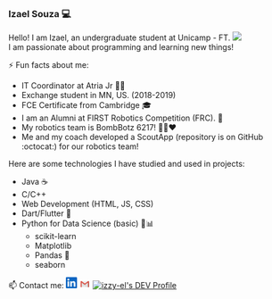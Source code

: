 ### Izael Souza :computer:
Hello! I am Izael, an undergraduate student at Unicamp - FT. <img src="https://github.com/TheDudeThatCode/TheDudeThatCode/blob/master/Assets/Developer.gif" width="34px"><br>
I am passionate about programming and learning new things!

⚡ Fun facts about me:
 - IT Coordinator at Atria Jr :purple_heart::bat:
 - Exchange student in MN, US. (2018-2019)
 - FCE Certificate from Cambridge :mortar_board:
 - I am an Alumni at FIRST Robotics Competition (FRC). :robot: <br>
 - My robotics team is BombBotz 6217! 🤠:black_heart::heart:
 - Me and my coach developed a ScoutApp (repository is on GitHub :octocat:) for our robotics team!

Here are some technologies I have studied and used in projects:
- Java ☕
- C/C++
- Web Development (HTML, JS, CSS)
- Dart/Flutter 🎯
- Python for Data Science (basic) :snake::bar_chart:
  - scikit-learn
  - Matplotlib
  - Pandas :panda_face:
  - seaborn

📫 Contact me:
[<img src="https://github.com/Amchuz/Amchuz/blob/master/linkedin.jpeg" alt="linkedin logo" width="20">](https://www.linkedin.com/in/izaelsouza/) [<img src="https://github.com/Amchuz/Amchuz/blob/master/gmail.jpeg" alt="gmail logo" width="20">](j175037@dac.unicamp.br) [<img src="https://d2fltix0v2e0sb.cloudfront.net/dev-badge.svg" alt="izzy-el's DEV Profile" width="20">](https://dev.to/izzyel)


<!--
**izzy-el/izzy-el** is a ✨ _special_ ✨ repository because its `README.md` (this file) appears on your GitHub profile.

Here are some ideas to get you started:

- 🔭 I’m currently working on ...
- 🌱 I’m currently learning ...
- 👯 I’m looking to collaborate on ...
- 🤔 I’m looking for help with ...
- 💬 Ask me about ...
- 📫 How to reach me: ...
- 😄 Pronouns: ...
- ⚡ Fun fact: ...
-->
